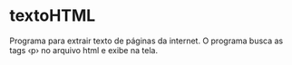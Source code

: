 # textoHTML
Programa para extrair texto de páginas da internet. O programa busca as tags &lsaquo;p&rsaquo; no arquivo html e exibe na tela.
